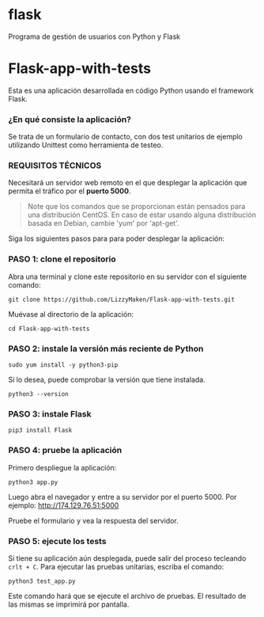 # flask
Programa de gestión de usuarios con Python y Flask
# Flask-app-with-tests

Esta es una aplicación desarrollada en código Python usando el framework Flask. 

### ¿En qué consiste la aplicación?

Se trata de un formulario de contacto, con dos test unitarios de ejemplo utilizando Unittest como herramienta de testeo.

### **REQUISITOS TÉCNICOS**

Necesitará un servidor web remoto en el que desplegar la aplicación que permita el tráfico por el **puerto 5000**.

> Note que los comandos que se proporcionan están pensados para una distribución CentOS. En caso de estar usando alguna distribución basada en Debian, cambie 'yum' por 'apt-get'.

Siga los siguientes pasos para para poder desplegar la aplicación:

### **PASO 1: clone el repositorio**

Abra una terminal y clone este repositorio en su servidor con el siguiente comando:

    git clone https://github.com/LizzyMaken/Flask-app-with-tests.git

Muévase al directorio de la aplicación:

    cd Flask-app-with-tests
  
### **PASO 2: instale la versión más reciente de Python**

    sudo yum install -y python3-pip

Si lo desea, puede comprobar la versión que tiene instalada.

    python3 --version

### **PASO 3: instale Flask**

    pip3 install Flask

### **PASO 4: pruebe la aplicación**

Primero despliegue la aplicación:

    python3 app.py

Luego abra el navegador y entre a su servidor por el puerto 5000. Por ejemplo: http://174.129.76.51:5000

Pruebe el formulario y vea la respuesta del servidor.

### **PASO 5: ejecute los tests**

Si tiene su aplicación aún desplegada, puede salir del proceso tecleando `crlt + C`. Para ejecutar las pruebas unitarias, escriba el comando:

    python3 test_app.py

Este comando hará que se ejecute el archivo de pruebas. El resultado de las mismas se imprimirá por pantalla.
